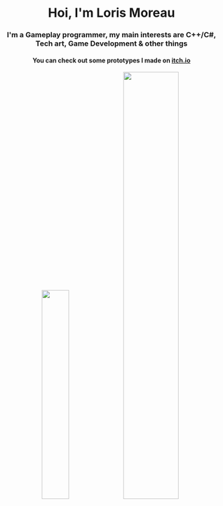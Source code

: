 <h1 align = "center"> Hoi, I'm Loris Moreau </h1>

<h3 align = "center"> I'm a Gameplay programmer, my main interests are C++/C#, Tech art, Game Development & other things </h3>

<h4 align = "center"> You can check out some prototypes I made on <a href="https://loris-moreau.itch.io" target="_blank">itch.io</a> </h4>

<!-- Stats -->
<div align="center">
  <!-- Prog Languages -->
  <img src="https://github-readme-stats.vercel.app/api/top-langs/?username=Loris-Moreau&size_weight=0.5&count_weight=0.5&theme=radical&layout=compact&langs_count=6" width = 35% />
  <!-- WakaTime Stats -->
  <img src="https://github-readme-stats.vercel.app/api/wakatime?username=Loris_Moreau&theme=radical&layout=compact&langs_count=8"  width = 50% />
  <!-- Github Stats -->
  <!--
  <img src="https://github-readme-stats.vercel.app/api?username=Loris-Moreau&hide=issues&show_icons=true&theme=radical&rank_icon=github" width=35% />
  -->
</div>
